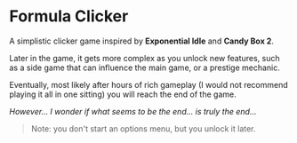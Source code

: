 # Formula Clicker

A simplistic clicker game inspired by **Exponential Idle** and **Candy Box 2**.

Later in the game, it gets more complex as you unlock new features, such as a side game that can influence the main game, or a prestige mechanic.

Eventually, most likely after hours of rich gameplay (I would not recommend playing it all in one sitting) you will reach the end of the game.

*However... I wonder if what seems to be the end... is truly the end...*

> Note: you don't start an options menu, but you unlock it later.
